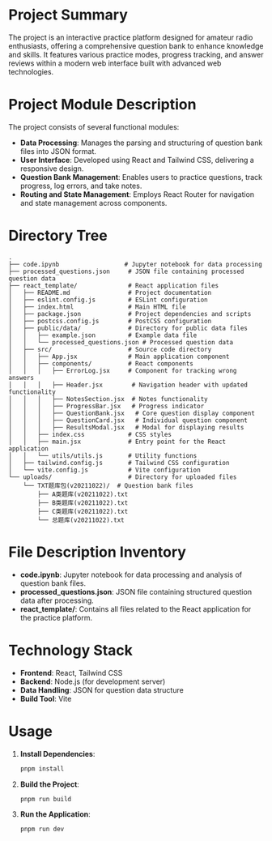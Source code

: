 # Project Summary
The project is an interactive practice platform designed for amateur radio enthusiasts, offering a comprehensive question bank to enhance knowledge and skills. It features various practice modes, progress tracking, and answer reviews within a modern web interface built with advanced web technologies.

# Project Module Description
The project consists of several functional modules:
- **Data Processing**: Manages the parsing and structuring of question bank files into JSON format.
- **User Interface**: Developed using React and Tailwind CSS, delivering a responsive design.
- **Question Bank Management**: Enables users to practice questions, track progress, log errors, and take notes.
- **Routing and State Management**: Employs React Router for navigation and state management across components.

# Directory Tree
```
.
├── code.ipynb                  # Jupyter notebook for data processing
├── processed_questions.json     # JSON file containing processed question data
├── react_template/              # React application files
│   ├── README.md                # Project documentation
│   ├── eslint.config.js         # ESLint configuration
│   ├── index.html               # Main HTML file
│   ├── package.json             # Project dependencies and scripts
│   ├── postcss.config.js        # PostCSS configuration
│   ├── public/data/             # Directory for public data files
│   │   ├── example.json         # Example data file
│   │   └── processed_questions.json # Processed question data
│   ├── src/                     # Source code directory
│   │   ├── App.jsx              # Main application component
│   │   ├── components/          # React components
│   │   │   ├── ErrorLog.jsx     # Component for tracking wrong answers
│   │   │   ├── Header.jsx        # Navigation header with updated functionality
│   │   │   ├── NotesSection.jsx  # Notes functionality
│   │   │   ├── ProgressBar.jsx   # Progress indicator
│   │   │   ├── QuestionBank.jsx   # Core question display component
│   │   │   ├── QuestionCard.jsx   # Individual question component
│   │   │   ├── ResultsModal.jsx   # Modal for displaying results
│   │   ├── index.css            # CSS styles
│   │   ├── main.jsx             # Entry point for the React application
│   │   └── utils/utils.js       # Utility functions
│   ├── tailwind.config.js       # Tailwind CSS configuration
│   └── vite.config.js           # Vite configuration
└── uploads/                     # Directory for uploaded files
    └── TXT题库包(v20211022)/  # Question bank files
        ├── A类题库(v20211022).txt
        ├── B类题库(v20211022).txt
        ├── C类题库(v20211022).txt
        └── 总题库(v20211022).txt
```

# File Description Inventory
- **code.ipynb**: Jupyter notebook for data processing and analysis of question bank files.
- **processed_questions.json**: JSON file containing structured question data after processing.
- **react_template/**: Contains all files related to the React application for the practice platform.

# Technology Stack
- **Frontend**: React, Tailwind CSS
- **Backend**: Node.js (for development server)
- **Data Handling**: JSON for question data structure
- **Build Tool**: Vite

# Usage
1. **Install Dependencies**:
   ```bash
   pnpm install
   ```
2. **Build the Project**:
   ```bash
   pnpm run build
   ```
3. **Run the Application**:
   ```bash
   pnpm run dev
   ```

